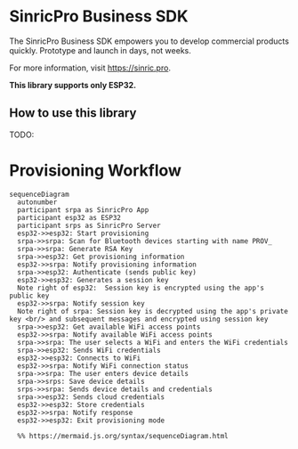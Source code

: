 # SinricPro Business SDK

The SinricPro Business SDK empowers you to develop commercial products quickly. Prototype and launch in days, not weeks.

For more information, visit https://sinric.pro.

**This library supports only ESP32.**

## How to use this library

TODO:

# Provisioning Workflow


```mermaid
sequenceDiagram
  autonumber
  participant srpa as SinricPro App
  participant esp32 as ESP32
  participant srps as SinricPro Server
  esp32->>esp32: Start provisioning   
  srpa->>srpa: Scan for Bluetooth devices starting with name PROV_
  srpa->>srpa: Generate RSA Key   
  srpa->>esp32: Get provisioning information
  esp32->>srpa: Notify provisioning information
  srpa->>esp32: Authenticate (sends public key)
  esp32->>esp32: Generates a session key
  Note right of esp32:  Session key is encrypted using the app's public key
  esp32->>srpa: Notify session key
  Note right of srpa: Session key is decrypted using the app's private key <br/> and subsequent messages and encrypted using session key
  srpa->>esp32: Get available WiFi access points
  esp32->>srpa: Notify available WiFi access points
  srpa->>srpa: The user selects a WiFi and enters the WiFi credentials
  srpa->>esp32: Sends WiFi credentials
  esp32->>esp32: Connects to WiFi
  esp32->>srpa: Notify WiFi connection status
  srpa->>srpa: The user enters device details
  srpa->>srps: Save device details
  srps->>srpa: Sends device details and credentials
  srpa->>esp32: Sends cloud credentials
  esp32->>esp32: Store credentials
  esp32->>srpa: Notify response
  esp32->>esp32: Exit provisioning mode

  %% https://mermaid.js.org/syntax/sequenceDiagram.html
```
